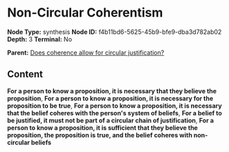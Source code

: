 # Non-Circular Coherentism

**Node Type:** synthesis
**Node ID:** f4b11bd6-5625-45b9-bfe9-dba3d782ab02
**Depth:** 3
**Terminal:** No

**Parent:** [Does coherence allow for circular justification?](does-coherence-allow-for-circular-justification.md)

## Content

**For a person to know a proposition, it is necessary that they believe the proposition**, **For a person to know a proposition, it is necessary for the proposition to be true**, **For a person to know a proposition, it is necessary that the belief coheres with the person's system of beliefs**, **For a belief to be justified, it must not be part of a circular chain of justification**, **For a person to know a proposition, it is sufficient that they believe the proposition, the proposition is true, and the belief coheres with non-circular beliefs**
